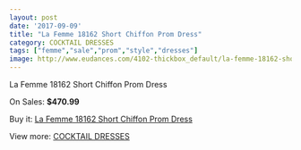 ```yaml
---
layout: post
date: '2017-09-09'
title: "La Femme 18162 Short Chiffon Prom Dress"
category: COCKTAIL DRESSES
tags: ["femme","sale","prom","style","dresses"]
image: http://www.eudances.com/4102-thickbox_default/la-femme-18162-short-chiffon-prom-dress.jpg
---
```

La Femme 18162 Short Chiffon Prom Dress

On Sales: **$470.99**
<a href="https://www.eudances.com/en/cocktail-dresses/1373-la-femme-18162-short-chiffon-prom-dress.html"><amp-img layout="responsive" width="600" height="600" src="//www.eudances.com/4102-thickbox_default/la-femme-18162-short-chiffon-prom-dress.jpg" alt="La Femme 18162 Short Chiffon Prom Dress 0" /></a>
<a href="https://www.eudances.com/en/cocktail-dresses/1373-la-femme-18162-short-chiffon-prom-dress.html"><amp-img layout="responsive" width="600" height="600" src="//www.eudances.com/4105-thickbox_default/la-femme-18162-short-chiffon-prom-dress.jpg" alt="La Femme 18162 Short Chiffon Prom Dress 1" /></a>
<a href="https://www.eudances.com/en/cocktail-dresses/1373-la-femme-18162-short-chiffon-prom-dress.html"><amp-img layout="responsive" width="600" height="600" src="//www.eudances.com/4104-thickbox_default/la-femme-18162-short-chiffon-prom-dress.jpg" alt="La Femme 18162 Short Chiffon Prom Dress 2" /></a>
<a href="https://www.eudances.com/en/cocktail-dresses/1373-la-femme-18162-short-chiffon-prom-dress.html"><amp-img layout="responsive" width="600" height="600" src="//www.eudances.com/4103-thickbox_default/la-femme-18162-short-chiffon-prom-dress.jpg" alt="La Femme 18162 Short Chiffon Prom Dress 3" /></a>

Buy it: [La Femme 18162 Short Chiffon Prom Dress](https://www.eudances.com/en/cocktail-dresses/1373-la-femme-18162-short-chiffon-prom-dress.html "La Femme 18162 Short Chiffon Prom Dress")

View more: [COCKTAIL DRESSES](https://www.eudances.com/en/14-cocktail-dresses "COCKTAIL DRESSES")